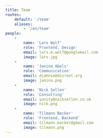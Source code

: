 ```yaml
---
title: Team
routes:
    default: '/team'
    aliases:
        - '/en/team'
people:
    -
        name: 'Lars Wolf'
        role: 'Frontend, Design'
        email: lars.m.wolf@googlemail.com
        image: lars.jpg
    -
        name: 'Janina Abels'
        role: 'Communication'
        email: djahnie@disroot.org
        image: janina.png
    -
        name: 'Nick Sellen'
        role: 'Consulting'
        email: yunity@nicksellen.co.uk
        image: nick.png
    -
        name: 'Tilmann Becker'
        role: 'Frontend, Backend'
        email: tilmann.becker@gmail.com
        image: tilmann.png
---
```

